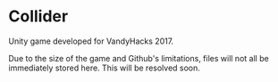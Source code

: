 # Collider

Unity game developed for VandyHacks 2017.

Due to the size of the game and Github's limitations, files will not all be immediately stored here. This will be resolved soon.
